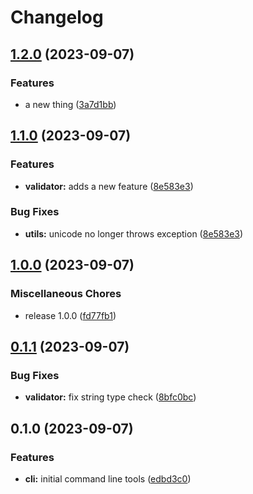 # Changelog

## [1.2.0](https://github.com/renz0ca/example-project/compare/rzo-schematools-v1.1.0...rzo-schematools-v1.2.0) (2023-09-07)


### Features

* a new thing ([3a7d1bb](https://github.com/renz0ca/example-project/commit/3a7d1bb3e145b7ac63124f9087da16317f74cd49))

## [1.1.0](https://github.com/renz0ca/example-project/compare/rzo-schematools-v1.0.0...rzo-schematools-v1.1.0) (2023-09-07)


### Features

* **validator:** adds a new feature ([8e583e3](https://github.com/renz0ca/example-project/commit/8e583e34030d10bbdea657c323bde19f7c1c9c3a))


### Bug Fixes

* **utils:** unicode no longer throws exception ([8e583e3](https://github.com/renz0ca/example-project/commit/8e583e34030d10bbdea657c323bde19f7c1c9c3a))

## [1.0.0](https://github.com/renz0ca/example-project/compare/rzo-schematools-v0.1.1...rzo-schematools-v1.0.0) (2023-09-07)


### Miscellaneous Chores

* release 1.0.0 ([fd77fb1](https://github.com/renz0ca/example-project/commit/fd77fb1cb53f009971d4a76977af158fb08d01ae))

## [0.1.1](https://github.com/renz0ca/example-project/compare/rzo-schematools-v0.1.0...rzo-schematools-v0.1.1) (2023-09-07)


### Bug Fixes

* **validator:** fix string type check ([8bfc0bc](https://github.com/renz0ca/example-project/commit/8bfc0bcff43d685590a836deafb7a46119a69521))

## 0.1.0 (2023-09-07)


### Features

* **cli:** initial command line tools ([edbd3c0](https://github.com/renz0ca/example-project/commit/edbd3c0002cff55233bfc6e1e1a33e76fa7391ff))
